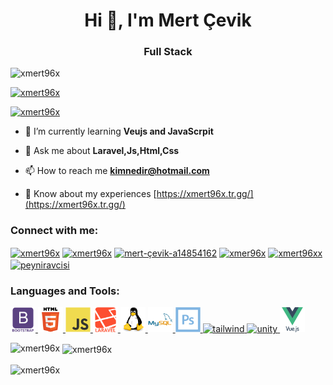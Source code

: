 <h1 align="center">Hi 👋, I'm Mert Çevik</h1>
<h3 align="center">Full Stack</h3>

<p align="left"> <img src="https://komarev.com/ghpvc/?username=xmert96x&label=Profile%20views&color=0e75b6&style=flat" alt="xmert96x" /> </p>

<p align="left"> <a href="https://github.com/ryo-ma/github-profile-trophy"><img src="https://github-profile-trophy.vercel.app/?username=xmert96x" alt="xmert96x" /></a> </p>

<p align="left"> <a href="https://twitter.com/xmert96x" target="blank"><img src="https://img.shields.io/twitter/follow/xmert96x?logo=twitter&style=for-the-badge" alt="xmert96x" /></a> </p>

- 🌱 I’m currently learning **Veujs and JavaScrpit**

- 💬 Ask me about **Laravel,Js,Html,Css**

- 📫 How to reach me **kimnedir@hotmail.com**

- 📄 Know about my experiences [https://xmert96x.tr.gg/](https://xmert96x.tr.gg/)

<h3 align="left">Connect with me:</h3>
<p align="left">
<a href="https://codepen.io/xmert96x" target="blank"><img align="center" src="https://raw.githubusercontent.com/rahuldkjain/github-profile-readme-generator/master/src/images/icons/Social/codepen.svg" alt="xmert96x" height="30" width="40" /></a>
<a href="https://twitter.com/xmert96x" target="blank"><img align="center" src="https://raw.githubusercontent.com/rahuldkjain/github-profile-readme-generator/master/src/images/icons/Social/twitter.svg" alt="xmert96x" height="30" width="40" /></a>
<a href="https://linkedin.com/in/mert-çevik-a14854162" target="blank"><img align="center" src="https://raw.githubusercontent.com/rahuldkjain/github-profile-readme-generator/master/src/images/icons/Social/linked-in-alt.svg" alt="mert-çevik-a14854162" height="30" width="40" /></a>
<a href="https://www.facebook.com/xmert96x" target="blank"><img align="center" src="https://raw.githubusercontent.com/rahuldkjain/github-profile-readme-generator/master/src/images/icons/Social/facebook.svg" alt="xmer96x" height="30" width="40" /></a>
<a href="https://instagram.com/xmert96xx" target="blank"><img align="center" src="https://raw.githubusercontent.com/rahuldkjain/github-profile-readme-generator/master/src/images/icons/Social/instagram.svg" alt="xmert96xx" height="30" width="40" /></a>
<a href="https://www.youtube.com/user/peyniravcisi" target="blank"><img align="center" src="https://raw.githubusercontent.com/rahuldkjain/github-profile-readme-generator/master/src/images/icons/Social/youtube.svg" alt="peyniravcisi" height="30" width="40" /></a>
</p>

<h3 align="left">Languages and Tools:</h3>
<p align="left"> <a href="https://getbootstrap.com" target="_blank"> <img src="https://raw.githubusercontent.com/devicons/devicon/master/icons/bootstrap/bootstrap-plain-wordmark.svg" alt="bootstrap" width="40" height="40"/> </a> <a href="https://www.w3.org/html/" target="_blank"> <img src="https://raw.githubusercontent.com/devicons/devicon/master/icons/html5/html5-original-wordmark.svg" alt="html5" width="40" height="40"/> </a> <a href="https://developer.mozilla.org/en-US/docs/Web/JavaScript" target="_blank"> <img src="https://raw.githubusercontent.com/devicons/devicon/master/icons/javascript/javascript-original.svg" alt="javascript" width="40" height="40"/> </a> <a href="https://laravel.com/" target="_blank"> <img src="https://raw.githubusercontent.com/devicons/devicon/master/icons/laravel/laravel-plain-wordmark.svg" alt="laravel" width="40" height="40"/> </a> <a href="https://www.linux.org/" target="_blank"> <img src="https://raw.githubusercontent.com/devicons/devicon/master/icons/linux/linux-original.svg" alt="linux" width="40" height="40"/> </a> <a href="https://www.mysql.com/" target="_blank"> <img src="https://raw.githubusercontent.com/devicons/devicon/master/icons/mysql/mysql-original-wordmark.svg" alt="mysql" width="40" height="40"/> </a> <a href="https://www.photoshop.com/en" target="_blank"> <img src="https://raw.githubusercontent.com/devicons/devicon/master/icons/photoshop/photoshop-line.svg" alt="photoshop" width="40" height="40"/> </a> <a href="https://tailwindcss.com/" target="_blank"> <img src="https://www.vectorlogo.zone/logos/tailwindcss/tailwindcss-icon.svg" alt="tailwind" width="40" height="40"/> </a> <a href="https://unity.com/" target="_blank"> <img src="https://www.vectorlogo.zone/logos/unity3d/unity3d-icon.svg" alt="unity" width="40" height="40"/> </a> <a href="https://vuejs.org/" target="_blank"> <img src="https://raw.githubusercontent.com/devicons/devicon/master/icons/vuejs/vuejs-original-wordmark.svg" alt="vuejs" width="40" height="40"/> </a> </p>

<p><img align="left" src="https://github-readme-stats.vercel.app/api/top-langs?username=xmert96x&show_icons=true&locale=en&layout=compact" alt="xmert96x" /></p>

<p>&nbsp;<img align="center" src="https://github-readme-stats.vercel.app/api?username=xmert96x&show_icons=true&locale=en" alt="xmert96x" /></p>

<p><img align="center" src="https://github-readme-streak-stats.herokuapp.com/?user=xmert96x&" alt="xmert96x" /></p>
